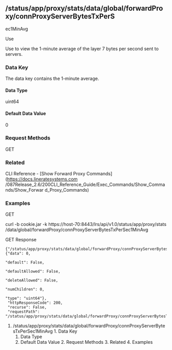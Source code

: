## /status/app/proxy/stats/data/global/forwardProxy/connProxyServerBytesTxPerS
ec1MinAvg

Use

Use to view the 1-minute average of the layer 7 bytes per second sent to
servers.

### Data Key

The data key contains the 1-minute average.

#### Data Type

uint64

#### Default Data Value

0

### Request Methods

GET

### Related

CLI Reference - [Show Forward Proxy Commands](https://docs.lineratesystems.com
/087Release_2.6/200CLI_Reference_Guide/Exec_Commands/Show_Commands/Show_Forwar
d_Proxy_Commands)

### Examples

GET

curl -b cookie.jar -k https://host-70:8443/lrs/api/v1.0/status/app/proxy/stats
/data/global/forwardProxy/connProxyServerBytesTxPerSec1MinAvg

GET Response

    
    
    {"/status/app/proxy/stats/data/global/forwardProxy/connProxyServerBytesTxPerSec1MinAvg": {"data": 0,
                                                                                               "default": False,
                                                                                               "defaultAllowed": False,
                                                                                               "deleteAllowed": False,
                                                                                               "numChildren": 0,
                                                                                               "type": "uint64"},
     "httpResponseCode": 200,
     "recurse": False,
     "requestPath": "/status/app/proxy/stats/data/global/forwardProxy/connProxyServerBytesTxPerSec1MinAvg"}
    

  1. /status/app/proxy/stats/data/global/forwardProxy/connProxyServerBytesTxPerSec1MinAvg
    1. Data Key
      1. Data Type
      2. Default Data Value
    2. Request Methods
    3. Related
    4. Examples

